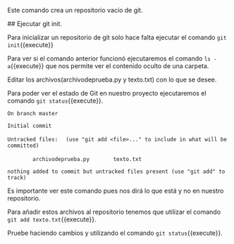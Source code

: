 Este comando crea un repositorio vacío de git.

## Ejecutar git init.

Para inicializar un repositorio de git solo hace falta ejecutar el comando `git init`{{execute}}

Para ver si el comando anterior funcionó ejecutaremos el comando `ls -a`{{execute}} que nos permite ver el contenido oculto de una carpeta.

Editar los archivos(archivodeprueba.py y texto.txt) con lo que se desee.

Para poder ver el estado de Git en nuestro proyecto ejecutaremos el comando `git status`{{execute}}.

`On branch master`

`Initial commit`

`Untracked files:`
`  (use "git add <file>..." to include in what will be committed)`

`        archivodeprueba.py`
`       texto.txt`

`nothing added to commit but untracked files present (use "git add" to track)`


Es importante ver este comando pues nos dirá lo que está y no en nuestro repositorio.

Para añadir estos archivos al repositorio tenemos que utilizar el comando `git add texto.txt`{{execute}}.

Pruebe haciendo cambios y utilizando el comando `git status`{{execute}}.


